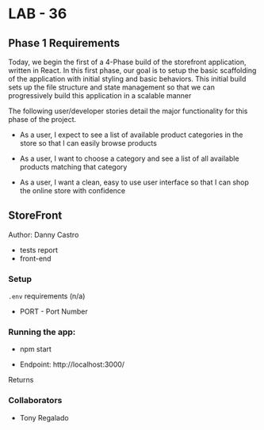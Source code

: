 # LAB - 36

## Phase 1 Requirements

Today, we begin the first of a 4-Phase build of the storefront application, written in React. In this first phase, our goal is to setup the basic scaffolding of the application with initial styling and basic behaviors. This initial build sets up the file structure and state management so that we can progressively build this application in a scalable manner

The following user/developer stories detail the major functionality for this phase of the project.

- As a user, I expect to see a list of available product categories in the store so that I can easily browse products

- As a user, I want to choose a category and see a list of all available products matching that category

- As a user, I want a clean, easy to use user interface so that I can shop the online store with confidence

## StoreFront

Author: Danny Castro

- tests report
- front-end

### Setup

`.env` requirements (n/a)

- PORT - Port Number

### Running the app:

- npm start

- Endpoint: http://localhost:3000/

Returns

### Collaborators

- Tony Regalado
